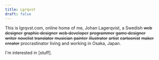 ```yaml
---
title: Lgrqvst
draft: false
---
```


This is lgrqvst.com, online home of me, Johan Lager­qvist, a Swe­dish ~~web de­sign­er~~ ~~graph­ic de­sign­er~~ ~~web de­velop­er~~ ~~pro­gram­mer~~ ~~game de­sign­er~~ ~~writer~~ ~~novelist~~ ~~trans­lator~~ ~~musi­cian~~ ~~painter~~ ~~illustrator~~ ~~artist~~ ~~car­toon­ist~~ ~~maker~~ ~~creator~~ pro­crasti­nator liv­ing and work­ing in Osaka, Japan.

I'm interested in [stuff].
